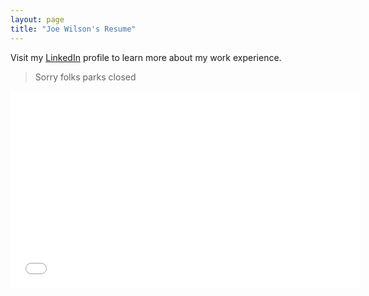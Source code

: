 ```yaml
---
layout: page
title: "Joe Wilson's Resume"
---
```


<p>Visit my <a href="http://www.linkedin.com/in/joewils">LinkedIn</a> profile to learn more about my work experience.</p>

> Sorry folks parks closed

<div>
<iframe width="560" height="315" src="//www.youtube.com/embed/CwVpSBKzQYo?rel=0" frameborder="0" allowfullscreen></iframe>
</div>
